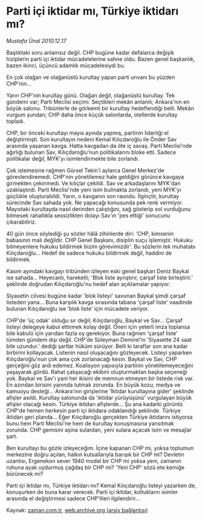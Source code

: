 # Parti içi iktidar mı, Türkiye iktidarı mı?

*Mustafa Ünal 2010.12.17*

<td class="columnist-detail">
<p>Başlıktaki soru anlamsız değil. CHP bugüne kadar defalarca değişik hiziplerin parti içi iktidar mücadelelerine sahne oldu. Bazen genel başkanlık, bazen ikinci, üçüncü adamlık mücadelesiydi bu.</p>
<p>
<div id="haberMetinDiv">
<p>En çok olağan ve olağanüstü kurultay yapan parti unvanı bu yüzden CHP'nin...
<p>Yarın CHP'nin kurultay günü. Olağan değil, olağanüstü kurultay. Tek gündemi var; Parti Meclisi seçimi. Seçtikleri mekân anlamlı; Ankara'nın en büyük salonu. Tribünlerle de görkemli bir kurultay hedeflendiği belli. Mekân vurgum şundan; CHP daha önce küçük salonlarda, otellerde kurultay topladı.
<p>CHP, bir önceki kurultayı mayıs ayında yapmış, partinin liderliği el değiştirmişti. Son kurultayın nedeni Kemal Kılıçdaroğlu ile Önder Sav arasında yaşanan kavga. Hatta kavgadan da öte iç savaş. Parti Meclisi'nde ağırlığı bulunan Sav, Kılıçdaroğlu'nun politikalarını bloke etti. Sadece politikalar değil, MYK'yı isimlendirmekte bile zorlandı.
<p>Çok istemesine rağmen Gürsel Tekin'i aylarca Genel Merkez'de görevlendiremedi. CHP'nin yönetilemez hale geldiğini görünce kavgaya girmekten çekinmedi. Ve kılıçlar çekildi. Sav ve arkadaşlarını MYK'dan uzaklaştırdı. Parti Meclisi'nde yeni isim bulmakta zorlandı, yeni MYK'yı güçlükle oluşturabildi. Yarın, o kavganın son raundu. İlginçtir, kurultay sürecinde Sav sahada yok. Ne yapacağı konusunda pek renk vermiyor. Mayıstaki kurultayda nasıl derinden çalıştığını, sağ gösterip sol vurduğunu bilmesek rahatlıkla sessizlikten dolayı Sav'ın 'pes ettiği' sonucunu çıkarabiliriz.
<p>40 gün önce söylediği şu sözler hâlâ zihinlerde diri: 'CHP, kimsenin babasının malı değildir. CHP Genel Başkanı, disiplin suçu işlemiştir. Hukuku bilmeyenlere hukuku bildirmek bizim görevimizdir'. Bu sözlerin tek muhatabı Kılıçdaroğlu... Hedef de sadece hukuku bildirmek değil, haddini de bildirmek.
<p>Kasım ayındaki kavgayı tribünden izleyen eski genel başkan Deniz Baykal ise sahada... Heyecanlı, hareketli; 'Blok liste ayrıştırır, çarşaf liste birleştirir.' şeklinde doğrudan Kılıçdaroğlu'nu hedef alan açıklamalar yapıyor.
<p>Siyasetin cilvesi bugüne kadar 'blok listeyi' savunan Baykal şimdi çarşaf listeden yana... Buna karşılık kavga sırasında tabana 'çarşaf liste' vaadinde bulunan Kılıçdaroğlu ise 'blok liste' için mücadele veriyor.
<p>CHP'de 'üç odak' olduğu sır değil; Kılıçdaroğlu, Baykal ve Sav... Çarşaf listeyi delegeye kabul ettirmek kolay değil. Öneri için yeterli imza toplansa bile kabulü için yarıdan fazla oy gerekiyor. Buna rağmen 'çarşaf liste' tümden gündem dışı değil. CHP'de Süleyman Demirel'in 'Siyasette 24 saat bile uzundur.' dediği şartlar hüküm sürüyor. Belli ki taraflar son ana kadar birbirini kollayacak. Listenin nasıl oluşacağını gözleyecek. Listeyi yaparken Kılıçdaroğlu'nun çok ama çok zorlanacağı kesin. Baykal ve Sav, CHP gerçeğini göz ardı edemez. Koalisyon yapısıyla partinin yönetilemeyeceğini yaşayarak gördü. Rahat çalışacağı ekibini oluşturmaktan başka seçeneği yok. Baykal ve Sav'ı yani her ikisini de memnun etmeyen bir listede risk var. En azından birisini yanında tutmak zorunda. En büyük kozu, medya ve kamuoyu desteği... Ankara'nın girişlerine 'İktidar kurultayına gider' şeklinde afişler asıldı. Kurultay salonunda da 'iktidar yürüyüşünü' vurgulayan büyük afişler olacağı kesin. Türkiye iktidarı afişlerde... Şu ana kadarki görüntü CHP'de hemen herkesin parti içi iktidara odaklandığı şeklinde. Türkiye iktidarı geri planda... Eğer Kılıçdaroğlu gerçekten Türkiye iktidarını istiyorsa bunu hem Parti Meclisi'ne hem de kurultay konuşmasına yansıtmak zorunda. CHP gemisini aşina sulardan, yeni sulara açacak isim ve mesajlar şart.
<p>Ben kurultayı bu gözle izleyeceğim. İçine kapanan CHP mi, yoksa toplumun merkezine doğru açılan, halkın kutsallarıyla barışık bir CHP mi? Devletin uzantısı, Ergenekon sever 1940 model bir CHP mi yoksa yeni, zamanın ruhuna ayak uydurmuş çağdaş bir CHP mi? 'Yeni CHP' sözü ete kemiğe bürünecek mi?
<p>Parti içi iktidar mı, Türkiye iktidarı mı? Kemal Kılıçdaroğlu listeyi yazarken de, konuşurken de buna karar verecek. Parti içi iktidar, koltukların isimler arasında el değiştirmesi sadece CHP'lileri ilgilendirir... </p></p></p></p></p></p></p></p></p></p></div>
</p>
<a href="http://web.archive.org/web/20101227010544/mailto:m.unal@zaman.com.tr">
</a></td>

Kaynak: [zaman.com.tr](http://zaman.com.tr/yazar.do?yazino=1066277), [web.archive.org (arşiv bağlantısı)](http://web.archive.org/web/20101227010544/http://www.zaman.com.tr:80/yazar.do?yazino=1066277)
